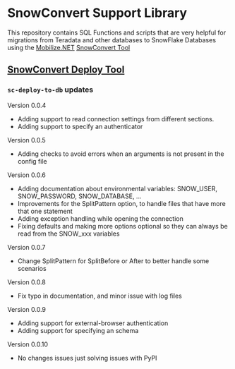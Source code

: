 ﻿# SnowConvert Support Library
 
 This repository contains SQL Functions and scripts that are very helpful for migrations 
 from Teradata and other databases to SnowFlake Databases 
 using the [Mobilize.NET](https://www.mobilize.net/) [SnowConvert Tool](https://www.mobilize.net/products/database-migrations/snowconvert)


## [SnowConvert Deploy Tool](https://pypi.org/project/snowconvert-deploy-tool/)

### `sc-deploy-to-db` updates

Version 0.0.4

* Adding support to read connection settings from different sections.
* Adding support to specify an authenticator

Version 0.0.5

* Adding checks to avoid errors when an arguments is not present in the config file

Version 0.0.6

* Adding documentation about environmental variables: SNOW_USER, SNOW_PASSWORD, SNOW_DATABASE, ...
* Improvements for the SplitPattern option, to handle files that have more that one statement
* Adding exception handling while opening the connection
* Fixing defaults and making more options optional so they can always be read from the SNOW_xxx variables

Version 0.0.7

* Change SplitPattern for SplitBefore or After to better handle some scenarios

Version 0.0.8

* Fix typo in documentation, and minor issue with log files

Version 0.0.9

* Adding support for external-browser authentication
* Adding support for specifying an schema

Version 0.0.10

* No changes issues just solving issues with PyPI
